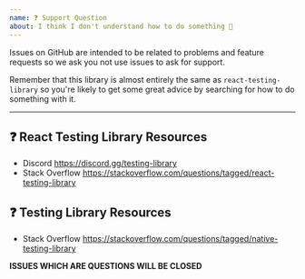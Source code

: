 ```yaml
---
name: ❓ Support Question
about: I think I don't understand how to do something 🤨
---
```


<!-- ---------- 👆 Click "Preview"! -->

Issues on GitHub are intended to be related to problems and feature requests so we ask you not use
issues to ask for support.

Remember that this library is almost entirely the same as `react-testing-library` so you're likely
to get some great advice by searching for how to do something with it.

---

## ❓ React Testing Library Resources

- Discord https://discord.gg/testing-library
- Stack Overflow https://stackoverflow.com/questions/tagged/react-testing-library

## ❓ Testing Library Resources

- Stack Overflow https://stackoverflow.com/questions/tagged/native-testing-library

**ISSUES WHICH ARE QUESTIONS WILL BE CLOSED**

